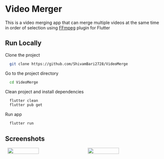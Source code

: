
# Video Merger

This is a video merging app that can merge multiple videos at the same time in order of selection using [FFmpeg](https://pub.dev/documentation/flutter_ffmpeg/latest/) plugin for Flutter
## Run Locally

Clone the project

```bash
  git clone https://github.com/ShivamBari2728/VideoMerge
```

Go to the project directory

```bash
  cd VideoMerge
```

Clean project and install dependencies

```bash
  flutter clean
  flutter pub get
```

Run app

```bash
  flutter run
```


## Screenshots
<div style="display: flex; justify-content: space-around;"> <img src="https://github.com/user-attachments/assets/d5fb9f78-c378-4b56-9a61-0b5e03d0a97d" width="45%" style="margin-right: 10px;"/> <img src="https://github.com/user-attachments/assets/4261f641-01f5-4f07-8f45-f2fc7c0a4315" width="45%" style="margin-left: 10px;"/> </div>


